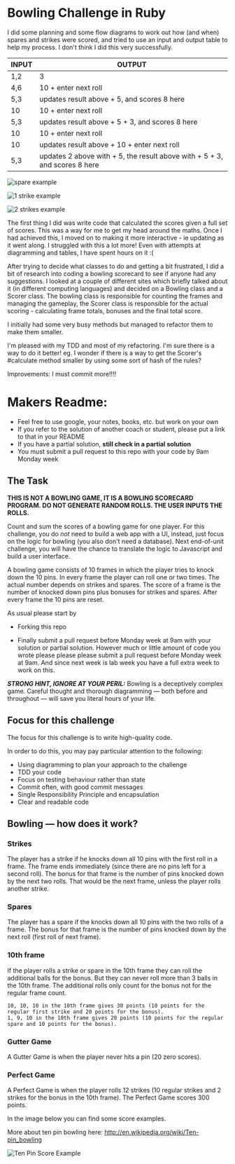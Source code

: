 Bowling Challenge in Ruby
=================

I did some planning and some flow diagrams to work out how (and when) spares and strikes were scored, and tried to use an input and output table to help my process. I don't think I did this very successfully.

INPUT | OUTPUT
-|-
1,2 | 3
4,6 | 10 + enter next roll
5,3 | updates result above + 5, and scores 8 here
10 | 10 + enter next roll
5,3 | updates result above + 5 + 3, and scores 8 here
10 | 10 + enter next roll
10 | updates result above + 10 + enter next roll
5,3 | updates 2 above with + 5, the result above with + 5 + 3, and scores 8 here

![spare example](images/bowling_spare.png)

![1 strike example](images/bowling_1_strike.png)

![2 strikes example](images/bowling_2_strikes.png)

The first thing I did was write code that calculated the scores given a full set of scores. This was a way for me to get my head around the maths. Once I had achieved this, I moved on to making it more interactive - ie updating as it went along. I struggled with this a lot more! Even with attempts at diagramming and tables, I have spent hours on it :(

After trying to decide what classes to do and getting a bit frustrated, I did a bit of research into coding a bowling scorecard to see if anyone had any suggestions. I looked at a couple of different sites which briefly talked about it (in different computing languages) and decided on a Bowling class and a Scorer class. The bowling class is responsible for counting the frames and managing the gameplay, the Scorer class is responsible for the actual scoring - calculating frame totals, bonuses and the final total score.

I initially had some very busy methods but managed to refactor them to make them smaller.

I'm pleased with my TDD and most of my refactoring. I'm sure there is a way to do it better! eg. I wonder if there is a way to get the Scorer's #calculate method smaller by using some sort of hash of the rules?

Improvements: I must commit more!!!!

Makers Readme:
===================
* Feel free to use google, your notes, books, etc. but work on your own
* If you refer to the solution of another coach or student, please put a link to that in your README
* If you have a partial solution, **still check in a partial solution**
* You must submit a pull request to this repo with your code by 9am Monday week

## The Task

**THIS IS NOT A BOWLING GAME, IT IS A BOWLING SCORECARD PROGRAM. DO NOT GENERATE RANDOM ROLLS. THE USER INPUTS THE ROLLS.**

Count and sum the scores of a bowling game for one player. For this challenge, you do _not_ need to build a web app with a UI, instead, just focus on the logic for bowling (you also don't need a database). Next end-of-unit challenge, you will have the chance to translate the logic to Javascript and build a user interface.

A bowling game consists of 10 frames in which the player tries to knock down the 10 pins. In every frame the player can roll one or two times. The actual number depends on strikes and spares. The score of a frame is the number of knocked down pins plus bonuses for strikes and spares. After every frame the 10 pins are reset.

As usual please start by

* Forking this repo

* Finally submit a pull request before Monday week at 9am with your solution or partial solution.  However much or little amount of code you wrote please please please submit a pull request before Monday week at 9am.  And since next week is lab week you have a full extra week to work on this.

___STRONG HINT, IGNORE AT YOUR PERIL:___ Bowling is a deceptively complex game. Careful thought and thorough diagramming — both before and throughout — will save you literal hours of your life.

## Focus for this challenge
The focus for this challenge is to write high-quality code.

In order to do this, you may pay particular attention to the following:
* Using diagramming to plan your approach to the challenge
* TDD your code
* Focus on testing behaviour rather than state
* Commit often, with good commit messages
* Single Responsibility Principle and encapsulation
* Clear and readable code

## Bowling — how does it work?

### Strikes

The player has a strike if he knocks down all 10 pins with the first roll in a frame. The frame ends immediately (since there are no pins left for a second roll). The bonus for that frame is the number of pins knocked down by the next two rolls. That would be the next frame, unless the player rolls another strike.

### Spares

The player has a spare if the knocks down all 10 pins with the two rolls of a frame. The bonus for that frame is the number of pins knocked down by the next roll (first roll of next frame).

### 10th frame

If the player rolls a strike or spare in the 10th frame they can roll the additional balls for the bonus. But they can never roll more than 3 balls in the 10th frame. The additional rolls only count for the bonus not for the regular frame count.

    10, 10, 10 in the 10th frame gives 30 points (10 points for the regular first strike and 20 points for the bonus).
    1, 9, 10 in the 10th frame gives 20 points (10 points for the regular spare and 10 points for the bonus).

### Gutter Game

A Gutter Game is when the player never hits a pin (20 zero scores).

### Perfect Game

A Perfect Game is when the player rolls 12 strikes (10 regular strikes and 2 strikes for the bonus in the 10th frame). The Perfect Game scores 300 points.

In the image below you can find some score examples.

More about ten pin bowling here: http://en.wikipedia.org/wiki/Ten-pin_bowling

![Ten Pin Score Example](images/example_ten_pin_scoring.png)
